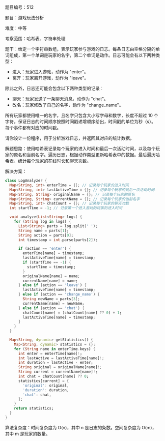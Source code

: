题目编号：512

题目：游戏玩法分析

难度：中等

考察范围：哈希表、字符串处理

题干：给定一个字符串数组，表示玩家参与游戏的日志。每条日志由空格分隔的单词组成，第一个单词是玩家的名字，第二个单词是动作。日志可能会有以下两种类型：

- 进入：玩家进入游戏，动作为 "enter"。
- 离开：玩家离开游戏，动作为 "leave"。

除此之外，日志还可能会包含以下两种类型的记录：

- 聊天：玩家发送了一条聊天消息，动作为 "chat"。
- 改名：玩家修改了自己的名字，动作为 "change_name"。

所有玩家都使用唯一的名字，且名字只包含大小写字母和数字，长度不超过 10 个字符。保证日志的时间顺序按照时间戳递增顺序给出，时间戳的单位为秒（s）。每个事件都有对应的时间戳。

请你设计一份程序，用于分析游戏日志，并返回其对应的统计数据。

解题思路：使用哈希表记录每个玩家的进入时间和最后一次活动时间，以及每个玩家的原名和当前名字。遍历日志，根据动作类型更新哈希表中的数据。最后遍历哈希表，统计每个玩家的在线时长和聊天次数。

解决方案：

```dart
class LogAnalyzer {
  Map<String, int> enterTime = {}; // 记录每个玩家的进入时间
  Map<String, int> lastActiveTime = {}; // 记录每个玩家的最后一次活动时间
  Map<String, String> originalName = {}; // 记录每个玩家的原名
  Map<String, String> currentName = {}; // 记录每个玩家的当前名字
  Map<String, int> chatCount = {}; // 记录每个玩家的聊天次数
  int startTime = -1; // 记录第一个进入游戏的玩家的进入时间

  void analyze(List<String> logs) {
    for (String log in logs) {
      List<String> parts = log.split(' ');
      String name = parts[1];
      String action = parts[0];
      int timestamp = int.parse(parts[2]);

      if (action == 'enter') {
        enterTime[name] = timestamp;
        lastActiveTime[name] = timestamp;
        if (startTime == -1) {
          startTime = timestamp;
        }
        originalName[name] = name;
        currentName[name] = name;
      } else if (action == 'leave') {
        lastActiveTime[name] = timestamp;
      } else if (action == 'change_name') {
        String newName = parts[3];
        currentName[name] = newName;
      } else if (action == 'chat') {
        chatCount[name] = (chatCount[name] ?? 0) + 1;
        lastActiveTime[name] = timestamp;
      }
    }
  }

  Map<String, dynamic> getStatistics() {
    Map<String, dynamic> statistics = {};
    for (String name in enterTime.keys) {
      int enter = enterTime[name]!;
      int lastActive = lastActiveTime[name]!;
      int duration = lastActive - enter;
      String original = originalName[name]!;
      String current = currentName[name]!;
      int chat = chatCount[name] ?? 0;
      statistics[current] = {
        'original': original,
        'duration': duration,
        'chat': chat,
      };
    }
    return statistics;
  }
}
```

算法复杂度：时间复杂度为 O(n)，其中 n 是日志的条数。空间复杂度为 O(m)，其中 m 是玩家的数量。